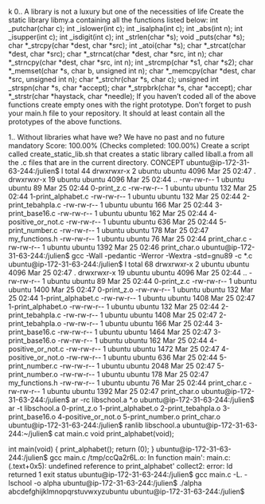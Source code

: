 k
0.. A library is not a luxury but one of the necessities of life Create the static library libmy.a containing all the functions listed below:
int _putchar(char c); int _islower(int c); int _isalpha(int c); int _abs(int n); int _isupper(int c); int _isdigit(int c); int _strlen(char *s); void _puts(char *s); char *_strcpy(char *dest, char *src); int _atoi(char *s); char *_strcat(char *dest, char *src); char *_strncat(char *dest, char *src, int n); char *_strncpy(char *dest, char *src, int n); int _strcmp(char *s1, char *s2); char *_memset(char *s, char b, unsigned int n); char *_memcpy(char *dest, char *src, unsigned int n); char *_strchr(char *s, char c); unsigned int _strspn(char *s, char *accept); char *_strpbrk(char *s, char *accept); char *_strstr(char *haystack, char *needle); If you haven’t coded all of the above functions create empty ones with the right prototype. Don’t forget to push your main.h file to your repository. It should at least contain all the prototypes of the above functions.

1.. Without libraries what have we? We have no past and no future mandatory Score: 100.00% (Checks completed: 100.00%) Create a script called create_static_lib.sh that creates a static library called liball.a from all the .c files that are in the current directory.
CONCEPT
ubuntu@ip-172-31-63-244:/julien$ l total 44 drwxrwxr-x 2 ubuntu ubuntu 4096 Mar 25 02:47 . drwxrwxr-x 19 ubuntu ubuntu 4096 Mar 25 02:44 .. -rw-rw-r-- 1 ubuntu ubuntu 89 Mar 25 02:44 0-print_z.c -rw-rw-r-- 1 ubuntu ubuntu 132 Mar 25 02:44 1-print_alphabet.c -rw-rw-r-- 1 ubuntu ubuntu 132 Mar 25 02:44 2-print_tebahpla.c -rw-rw-r-- 1 ubuntu ubuntu 166 Mar 25 02:44 3-print_base16.c -rw-rw-r-- 1 ubuntu ubuntu 162 Mar 25 02:44 4-positive_or_not.c -rw-rw-r-- 1 ubuntu ubuntu 636 Mar 25 02:44 5-print_number.c -rw-rw-r-- 1 ubuntu ubuntu 178 Mar 25 02:47 my_functions.h -rw-rw-r-- 1 ubuntu ubuntu 76 Mar 25 02:44 print_char.c -rw-rw-r-- 1 ubuntu ubuntu 1392 Mar 25 02:46 print_char.o ubuntu@ip-172-31-63-244:/julien$ gcc -Wall -pedantic -Werror -Wextra -std=gnu89 -c *.c ubuntu@ip-172-31-63-244:/julien$ l total 68 drwxrwxr-x 2 ubuntu ubuntu 4096 Mar 25 02:47 . drwxrwxr-x 19 ubuntu ubuntu 4096 Mar 25 02:44 .. -rw-rw-r-- 1 ubuntu ubuntu 89 Mar 25 02:44 0-print_z.c -rw-rw-r-- 1 ubuntu ubuntu 1400 Mar 25 02:47 0-print_z.o -rw-rw-r-- 1 ubuntu ubuntu 132 Mar 25 02:44 1-print_alphabet.c -rw-rw-r-- 1 ubuntu ubuntu 1408 Mar 25 02:47 1-print_alphabet.o -rw-rw-r-- 1 ubuntu ubuntu 132 Mar 25 02:44 2-print_tebahpla.c -rw-rw-r-- 1 ubuntu ubuntu 1408 Mar 25 02:47 2-print_tebahpla.o -rw-rw-r-- 1 ubuntu ubuntu 166 Mar 25 02:44 3-print_base16.c -rw-rw-r-- 1 ubuntu ubuntu 1464 Mar 25 02:47 3-print_base16.o -rw-rw-r-- 1 ubuntu ubuntu 162 Mar 25 02:44 4-positive_or_not.c -rw-rw-r-- 1 ubuntu ubuntu 1472 Mar 25 02:47 4-positive_or_not.o -rw-rw-r-- 1 ubuntu ubuntu 636 Mar 25 02:44 5-print_number.c -rw-rw-r-- 1 ubuntu ubuntu 2048 Mar 25 02:47 5-print_number.o -rw-rw-r-- 1 ubuntu ubuntu 178 Mar 25 02:47 my_functions.h -rw-rw-r-- 1 ubuntu ubuntu 76 Mar 25 02:44 print_char.c -rw-rw-r-- 1 ubuntu ubuntu 1392 Mar 25 02:47 print_char.o ubuntu@ip-172-31-63-244:/julien$ ar -rc libschool.a *.o ubuntu@ip-172-31-63-244:/julien$ ar -t libschool.a 0-print_z.o 1-print_alphabet.o 2-print_tebahpla.o 3-print_base16.o 4-positive_or_not.o 5-print_number.o print_char.o ubuntu@ip-172-31-63-244:/julien$ ranlib libschool.a ubuntu@ip-172-31-63-244:~/julien$ cat main.c void print_alphabet(void);

int main(void) { print_alphabet(); return (0); } ubuntu@ip-172-31-63-244:/julien$ gcc main.c /tmp/ccQa2r6L.o: In function main': main.c:(.text+0x5): undefined reference to print_alphabet' collect2: error: ld returned 1 exit status ubuntu@ip-172-31-63-244:/julien$ gcc main.c -L. -lschool -o alpha ubuntu@ip-172-31-63-244:/julien$ ./alpha abcdefghijklmnopqrstuvwxyzubuntu ubuntu@ip-172-31-63-244:/julien$
